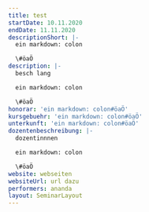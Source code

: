 ```yaml
---
title: test
startDate: 10.11.2020
endDate: 11.11.2020
descriptionShort: |-
  ein markdown: colon

  \#öaÖ
description: |-
  besch lang

  ein markdown: colon

  \#öaÖ
honorar: 'ein markdown: colon#öaÖ'
kursgebuehr: 'ein markdown: colon#öaÖ'
unterkunft: 'ein markdown: colon#öaÖ'
dozentenbeschreibung: |-
  dozentinnnen

  ein markdown: colon

  \#öaÖ
website: webseiten
websiteUrl: url dazu
performers: ananda
layout: SeminarLayout
---
```


